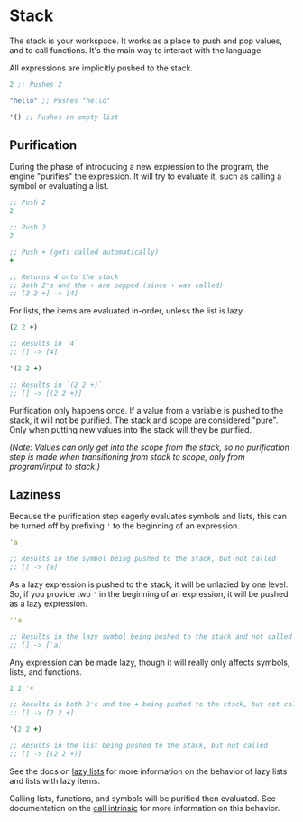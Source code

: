# Stack

<!-- TODO: Mention auto-calling as a term as well, for reference later -->

The stack is your workspace. It works as a place to push and pop values, and to call functions. It's the main way to interact with the language.

All expressions are implicitly pushed to the stack.

<!-- TODO: Explain that symbols are caught by the engine and never pushed to the stack (unless they are lazy). Further, code and stack are separated in certain cases. -->

```clojure
2 ;; Pushes 2

"hello" ;; Pushes "hello"

'() ;; Pushes an empty list
```

## Purification

During the phase of introducing a new expression to the program, the engine "purifies" the expression. It will try to evaluate it, such as calling a symbol or evaluating a list.

```clojure
;; Push 2
2

;; Push 2
2

;; Push + (gets called automatically)
+

;; Returns 4 onto the stack
;; Both 2's and the + are popped (since + was called)
;; [2 2 +] -> [4]
```

For lists, the items are evaluated in-order, unless the list is lazy.

```clojure
(2 2 +)

;; Results in `4`
;; [] -> [4]

'(2 2 +)

;; Results in `(2 2 +)`
;; [] -> [(2 2 +)]
```

Purification only happens once. If a value from a variable is pushed to the stack, it will not be purified. The stack and scope are considered "pure". Only when putting new values into the stack will they be purified.

*(Note: Values can only get into the scope from the stack, so no purification step is made when transitioning from stack to scope, only from program/input to stack.)*

## Laziness

Because the purification step eagerly evaluates symbols and lists, this can be turned off by prefixing `'` to the beginning of an expression.

```clojure
'a

;; Results in the symbol being pushed to the stack, but not called
;; [] -> [a]
```

As a lazy expression is pushed to the stack, it will be unlazied by one level. So, if you provide two `'` in the beginning of an expression, it will be pushed as a lazy expression.

```clojure
''a

;; Results in the lazy symbol being pushed to the stack and not called
;; [] -> ['a]
```

Any expression can be made lazy, though it will really only affects symbols, lists, and functions.

```clojure
2 2 '+

;; Results in both 2's and the + being pushed to the stack, but not called
;; [] -> [2 2 +]

'(2 2 +)

;; Results in the list being pushed to the stack, but not called
;; [] -> [(2 2 +)]
```

See the docs on [lazy lists](lists.md#lazy-expressions) for more information on the behavior of lazy lists and lists with lazy items.

Calling lists, functions, and symbols will be purified then evaluated. See documentation on the [call intrinsic](../reference/builtins.md#call-call) for more information on this behavior.
